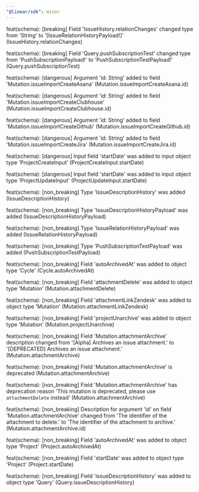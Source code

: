 ```yaml
---
"@linear/sdk": minor
---
```



feat(schema): [breaking] Field 'IssueHistory.relationChanges' changed type from 'String' to '[IssueRelationHistoryPayload!]' (IssueHistory.relationChanges)

feat(schema): [breaking] Field 'Query.pushSubscriptionTest' changed type from 'PushSubscriptionPayload!' to 'PushSubscriptionTestPayload!' (Query.pushSubscriptionTest)

feat(schema): [dangerous] Argument 'id: String' added to field 'Mutation.issueImportCreateAsana' (Mutation.issueImportCreateAsana.id)

feat(schema): [dangerous] Argument 'id: String' added to field 'Mutation.issueImportCreateClubhouse' (Mutation.issueImportCreateClubhouse.id)

feat(schema): [dangerous] Argument 'id: String' added to field 'Mutation.issueImportCreateGithub' (Mutation.issueImportCreateGithub.id)

feat(schema): [dangerous] Argument 'id: String' added to field 'Mutation.issueImportCreateJira' (Mutation.issueImportCreateJira.id)

feat(schema): [dangerous] Input field 'startDate' was added to input object type 'ProjectCreateInput' (ProjectCreateInput.startDate)

feat(schema): [dangerous] Input field 'startDate' was added to input object type 'ProjectUpdateInput' (ProjectUpdateInput.startDate)

feat(schema): [non_breaking] Type 'IssueDescriptionHistory' was added (IssueDescriptionHistory)

feat(schema): [non_breaking] Type 'IssueDescriptionHistoryPayload' was added (IssueDescriptionHistoryPayload)

feat(schema): [non_breaking] Type 'IssueRelationHistoryPayload' was added (IssueRelationHistoryPayload)

feat(schema): [non_breaking] Type 'PushSubscriptionTestPayload' was added (PushSubscriptionTestPayload)

feat(schema): [non_breaking] Field 'autoArchivedAt' was added to object type 'Cycle' (Cycle.autoArchivedAt)

feat(schema): [non_breaking] Field 'attachmentDelete' was added to object type 'Mutation' (Mutation.attachmentDelete)

feat(schema): [non_breaking] Field 'attachmentLinkZendesk' was added to object type 'Mutation' (Mutation.attachmentLinkZendesk)

feat(schema): [non_breaking] Field 'projectUnarchive' was added to object type 'Mutation' (Mutation.projectUnarchive)

feat(schema): [non_breaking] Field 'Mutation.attachmentArchive' description changed from '[Alpha] Archives an issue attachment.' to '[DEPRECATED] Archives an issue attachment.' (Mutation.attachmentArchive)

feat(schema): [non_breaking] Field 'Mutation.attachmentArchive' is deprecated (Mutation.attachmentArchive)

feat(schema): [non_breaking] Field 'Mutation.attachmentArchive' has deprecation reason 'This mutation is deprecated, please use `attachmentDelete` instead' (Mutation.attachmentArchive)

feat(schema): [non_breaking] Description for argument 'id' on field 'Mutation.attachmentArchive' changed from 'The identifier of the attachment to delete.' to 'The identifier of the attachment to archive.' (Mutation.attachmentArchive.id)

feat(schema): [non_breaking] Field 'autoArchivedAt' was added to object type 'Project' (Project.autoArchivedAt)

feat(schema): [non_breaking] Field 'startDate' was added to object type 'Project' (Project.startDate)

feat(schema): [non_breaking] Field 'issueDescriptionHistory' was added to object type 'Query' (Query.issueDescriptionHistory)